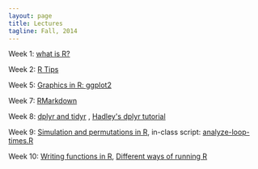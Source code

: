 ```yaml
---
layout: page
title: Lectures
tagline: Fall, 2014
---
```



Week 1: [what is R?](../lectures/week1/week1_WhatIsR.pdf) 

Week 2: [R Tips](../lectures/week2/r_tips.pdf)

Week 5: [Graphics in R: ggplot2](../lectures/week5/ggplot2.pdf)

Week 7: [RMarkdown](../lectures/week7/week7_rmarkdown.Rpres)

Week 8: [dplyr and tidyr](../lectures/week8/dplyr.pdf) ,  [Hadley's dplyr tutorial](https://www.dropbox.com/sh/i8qnluwmuieicxc/AAAgt9tIKoIm7WZKIyK25lh6a)

Week 9: [Simulation and permutations in R](../lectures/week9/perm-test.pdf), in-class script: [analyze-loop-times.R](../scripts/analyze-loop-times.R)

Week 10: [Writing functions in R](../lectures/week10/functions-in-R.pdf), [Different ways of running R](../lectures/week10/ways-to-run-R.pdf)

